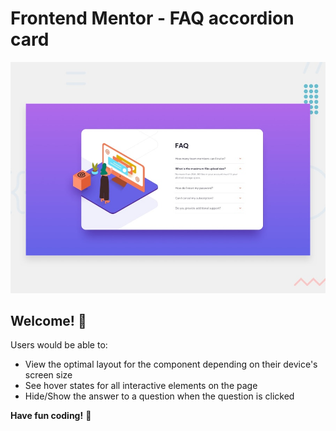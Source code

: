 # Frontend Mentor - FAQ accordion card

![Design preview for the FAQ accordion card coding challenge](./design/desktop-preview.jpg)

## Welcome! 👋

Users would be able to:

- View the optimal layout for the component depending on their device's screen size
- See hover states for all interactive elements on the page
- Hide/Show the answer to a question when the question is clicked

**Have fun coding!** 🚀
